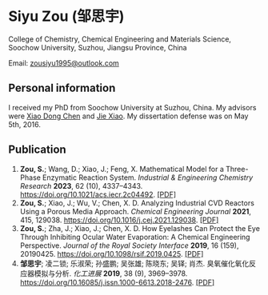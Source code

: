 # Siyu Zou (邹思宇)

College of Chemistry, Chemical Engineering and Materials Science, Soochow University, Suzhou, Jiangsu Province, China

Email: [zousiyu1995@outlook.com](mailto://zousiyu1995@outlook.com)

## Personal information

I received my PhD from Soochow University at Suzhou, China. My advisors were [Xiao Dong Chen](https://scholar.google.com/citations?user=fg3sXKwAAAAJ&hl=zh-CN) and [Jie Xiao](https://scholar.google.com/citations?user=lKpqfmkAAAAJ&hl=zh-CN). My dissertation defense was on May 5th, 2016.

## Publication

1. **Zou, S.**; Wang, D.; Xiao, J.; Feng, X. Mathematical Model for a Three-Phase Enzymatic Reaction System. *Industrial & Engineering Chemistry Research* **2023**, 62 (10), 4337–4343. <https://doi.org/10.1021/acs.iecr.2c04492>. [[PDF]](./Zou2023%20-%20Mathematical%20Model%20for%20a%20Three%20Phase%20Enzymatic%20Reaction%20System.pdf)
2. **Zou, S.**; Xiao, J.; Wu, V.; Chen, X. D. Analyzing Industrial CVD Reactors Using a Porous Media Approach. *Chemical Engineering Journal* **2021**, 415, 129038. <https://doi.org/10.1016/j.cej.2021.129038>. [[PDF]](./Zou2021%20-%20Analyzing%20Industrial%20CVD%20Reactors%20Using%20a%20Porous%20Media%20Approach.pdf)
3. **Zou, S.**; Zha, J.; Xiao, J.; Chen, X. D. How Eyelashes Can Protect the Eye Through Inhibiting Ocular Water Evaporation: A Chemical Engineering Perspective. *Journal of the Royal Society Interface* **2019**, 16 (159), 20190425. <https://doi.org/10.1098/rsif.2019.0425>. [[PDF]](./Zou2019%20-%20How%20Eyelashes%20Can%20Protect%20the%20Eye%20through%20Inhibiting%20Ocular%20Water%20Evaporation_%20a%20Chemical%20Engineering%20Perspective.pdf)
4. **邹思宇**; 凌二锁; 乐淑荣; 孙盛鹏; 吴张雄; 陈晓东; 吴铎; 肖杰. 臭氧催化氧化反应器模拟与分析. *化工进展* **2019**, 38 (9), 3969–3978. <https://doi.org/10.16085/j.issn.1000-6613.2018-2476>. [[PDF]](./%E9%82%B9%E6%80%9D%E5%AE%872019%20-%20%E8%87%AD%E6%B0%A7%E5%82%AC%E5%8C%96%E6%B0%A7%E5%8C%96%E5%8F%8D%E5%BA%94%E5%99%A8%E6%A8%A1%E6%8B%9F%E4%B8%8E%E5%88%86%E6%9E%90.pdf)
